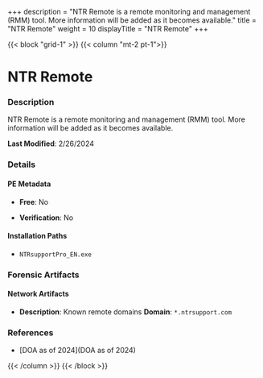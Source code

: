 +++
description = "NTR Remote is a remote monitoring and management (RMM) tool. More information will be added as it becomes available."
title = "NTR Remote"
weight = 10
displayTitle = "NTR Remote"
+++


{{< block "grid-1" >}}
{{< column "mt-2 pt-1">}}

# NTR Remote


### Description

NTR Remote is a remote monitoring and management (RMM) tool. More information will be added as it becomes available.



**Last Modified**: 2/26/2024

### Details


#### PE Metadata


- **Free**: No

- **Verification**: No




#### Installation Paths
- `NTRsupportPro_EN.exe`

### Forensic Artifacts




#### Network Artifacts

- **Description**: Known remote domains
  **Domain**: `*.ntrsupport.com`





### References
- [DOA as of 2024](DOA as of 2024)



{{< /column >}}
{{< /block >}}

